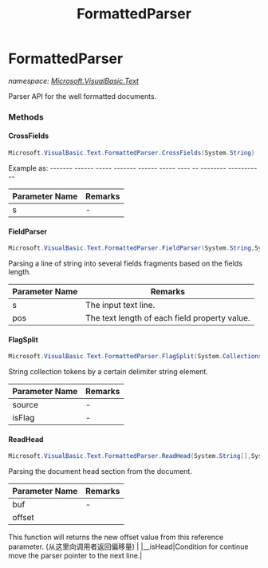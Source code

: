 ﻿---
title: FormattedParser
---

# FormattedParser
_namespace: [Microsoft.VisualBasic.Text](N-Microsoft.VisualBasic.Text.html)_

Parser API for the well formatted documents.



### Methods

#### CrossFields
```csharp
Microsoft.VisualBasic.Text.FormattedParser.CrossFields(System.String)
```
Example as: ------- ------ ----- ------- ------ ----- ---- -- -------- -----------

|Parameter Name|Remarks|
|--------------|-------|
|s|-|


#### FieldParser
```csharp
Microsoft.VisualBasic.Text.FormattedParser.FieldParser(System.String,System.Int32[])
```
Parsing a line of string into several fields fragments based on the fields length.

|Parameter Name|Remarks|
|--------------|-------|
|s|The input text line.|
|pos|The text length of each field property value.|


#### FlagSplit
```csharp
Microsoft.VisualBasic.Text.FormattedParser.FlagSplit(System.Collections.Generic.IEnumerable{System.String},System.Func{System.String,System.Boolean})
```
String collection tokens by a certain delimiter string element.

|Parameter Name|Remarks|
|--------------|-------|
|source|-|
|isFlag|-|


#### ReadHead
```csharp
Microsoft.VisualBasic.Text.FormattedParser.ReadHead(System.String[],System.Int32@,Microsoft.VisualBasic.Text.FormattedParser.DoContinute)
```
Parsing the document head section from the document.

|Parameter Name|Remarks|
|--------------|-------|
|buf|-|
|offset|
 This function will returns the new offset value from this reference parameter.
 (从这里向调用者返回偏移量)
 |
|__isHead|Condition for continue move the parser pointer to the next line.|




